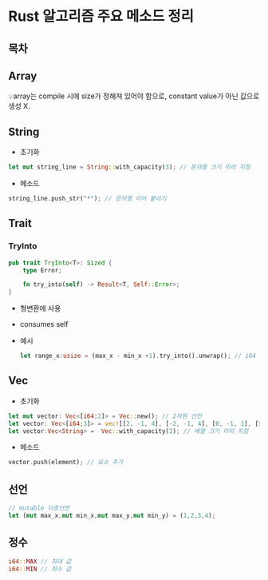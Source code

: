 # Rust 알고리즘 주요 메소드 정리



## 목차



## Array

:bulb:array는 compile 시에 size가 정해져 있어야 함으로, constant value가 아닌 값으로 생성 X.



## String

- 초기화

```rust
let mut string_line = String::with_capacity(3); // 문자열 크기 미리 지정
```

- 메소드

```rust
string_line.push_str("*"); // 문자열 이어 붙이기
```



## Trait

### TryInto

```rust
pub trait TryInto<T>: Sized {
    type Error;

    fn try_into(self) -> Result<T, Self::Error>;
}
```

- 형변환에 사용

- consumes self

- 예시

  ```rust
  let range_x:usize = (max_x - min_x +1).try_into().unwrap(); // i64 => usize
  ```

  



## Vec

- 초기화

```rust
let mut vector: Vec<[i64;2]> = Vec::new(); // 2차원 선언
let vector: Vec<[i64;3]> = vec![[2, -1, 4], [-2, -1, 4], [0, -1, 1], [5, -8, -12], [5, 8, 12]]; // 값으로 선언
let vector:Vec<String> =  Vec::with_capacity(3); // 배열 크기 미리 지정


```

- 메소드

```rust
vector.push(element); // 요소 추가
```





## 선언

```rust
// mutable 다중선언
let (mut max_x,mut min_x,mut max_y,mut min_y) = (1,2,3,4);
```



## 정수

```rust
i64::MAX // 최대 값
i64::MIN // 최소 값
```

